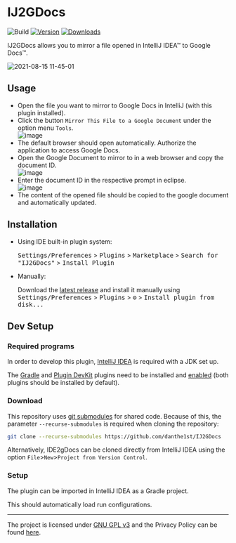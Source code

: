 # IJ2GDocs
![Build](https://github.com/danthe1st/IJ2GDocs/workflows/Build/badge.svg)
[![Version](https://img.shields.io/jetbrains/plugin/v/io.github.danthe1st.ij2gdocs.svg)](https://plugins.jetbrains.com/plugin/17433-ij2gdocs)
[![Downloads](https://img.shields.io/jetbrains/plugin/d/io.github.danthe1st.ij2gdocs.svg)](https://plugins.jetbrains.com/plugin/17433-ij2gdocs)

<!-- Plugin description -->
IJ2GDocs allows you to mirror a file opened in IntelliJ IDEA™ to Google Docs™.

![2021-08-15 11-45-01](https://user-images.githubusercontent.com/34687786/129474396-1dfba440-d652-4980-a314-33666ff25b8b.gif)

## Usage

* Open the file you want to mirror to Google Docs in IntelliJ (with this plugin installed).
* Click the button `Mirror This File to a Google Document` under the option menu `Tools`.<br/>
  ![image](https://user-images.githubusercontent.com/34687786/129474136-72902ac5-e728-451a-88ab-fbf089c986fd.png)
* The default browser should open automatically. Authorize the application to access Google Docs.
* Open the Google Document to mirror to in a web browser and copy the document ID.<br/>
  ![image](https://user-images.githubusercontent.com/34687786/123838090-e2ed4400-d90b-11eb-8459-4fd418a71ff4.png)
* Enter the document ID in the respective prompt in eclipse.<br/>
  ![image](https://user-images.githubusercontent.com/34687786/129474190-cc7490ec-53be-4abc-9547-98e26f2145d4.png)
* The content of the opened file should be copied to the google document and automatically updated.

<!-- Plugin description end -->

## Installation

- Using IDE built-in plugin system:
  
  <kbd>Settings/Preferences</kbd> > <kbd>Plugins</kbd> > <kbd>Marketplace</kbd> > <kbd>Search for "IJ2GDocs"</kbd> >
  <kbd>Install Plugin</kbd>
  
- Manually:

  Download the [latest release](https://github.com/danthe1st/IJ2GDocs/releases/latest) and install it manually using
  <kbd>Settings/Preferences</kbd> > <kbd>Plugins</kbd> > <kbd>⚙️</kbd> > <kbd>Install plugin from disk...</kbd>

## Dev Setup
### Required programs
In order to develop this plugin, [IntelliJ IDEA](https://www.jetbrains.com/idea/) is required with a JDK set up.

The [Gradle](https://plugins.jetbrains.com/plugin/13112-gradle) and [Plugin DevKit](https://plugins.jetbrains.com/docs/intellij/setting-up-environment.html#configuring-intellij-platform-sdk) plugins need to be installed and [enabled](https://www.jetbrains.com/help/idea/managing-plugins.html) (both plugins should be installed by default).

### Download
This repository uses [git submodules](https://git-scm.com/book/en/v2/Git-Tools-Submodules) for shared code.
Because of this, the parameter `--recurse-submodules` is required when cloning the repository:
```bash
git clone --recurse-submodules https://github.com/danthe1st/IJ2GDocs
```

Alternatively, IDE2gDocs can be cloned directly from IntelliJ IDEA using the option `File`>`New`>`Project from Version Control`.

### Setup
The plugin can be imported in IntelliJ IDEA as a Gradle project.

This should automatically load run configurations.

---

The project is licensed under [GNU GPL v3](LICENSE.md) and the Privacy Policy can be found [here](privacy.md).